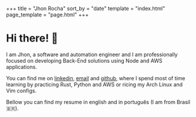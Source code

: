 +++
title = "Jhon Rocha"
sort_by = "date"
template = "index.html"
page_template = "page.html"
+++

# Hi there! 🖖
I am Jhon, a software and automation engineer and I am professionally focused on developing Back-End solutions using Node and AWS applications.

You can find me on [linkedin](https://www.linkedin.com/in/jhonrocha), [email](jhmrocha@gmail.com) and [github](https://github.com/jhonrocha), where I spend most of time learning by practicing Rust, Python and AWS or ricing my Arch Linux and Vim configs.

Bellow you can find my resume in english and in português (I am from Brasil 🇧🇷).
